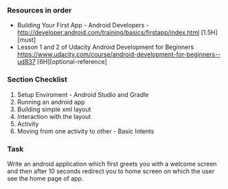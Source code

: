 


### Resources in order

* Building Your First App - Android Developers - http://developer.android.com/training/basics/firstapp/index.html [1.5H][must]
* Lesson 1 and 2 of Udacity Android Development for Beginners https://www.udacity.com/course/android-development-for-beginners--ud837
[6H][optional-reference]


### Section Checklist

1. Setup Enviroment - Android Studio and Gradle
2. Running an android app
3. Building simple xml layout
4. Interaction with the layout
5. Activity
6. Moving from one activity to other - Basic Intents

### Task

Write an android application which first greets you with a welcome screen and then after 10 seconds redirect you to home screen on which the user see the home page of app. 
